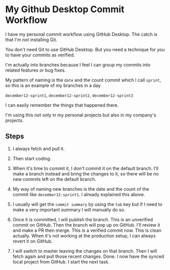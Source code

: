 # My Github Desktop Commit Workflow
I have my personal commit workflow using GitHub Desktop.
The catch is that I'm not installing Git. 

You don't need Git to use GitHub Desktop.
But you need a technique for you to have your commits as
verified.

I'm actually into branches because I feel
I can group my commits into related features 
or bug fixes.

My pattern of naming is the `date` and 
the count commit which I call `sprint`, so
this is an example of my branches in a day

`december12-sprint1`, `december12-sprint2`, 
`december12-sprint3`

I can easily remember the things that happened 
there.

I'm using this not only in my personal projects
but also in my company's projects.

## Steps
1. I always fetch and pull it.

2. Then start coding.

3. When it's time to commit it, I don't
commit it on the default branch.
I'll make a branch instead and bring the 
changes to it, so there will be no 
new commits left on the default branch.

4. My way of naming new branches is 
the date and the count of the commit
like `december12-sprint1`.
I already explained this above.

5. I usually will get the `commit summary` by 
using the `tab` key but if I need to make 
a very important summary I will manually do so.

6. Once it is committed, I will publish the branch.
This is an unverified commit on GitHub.
Then the branch will pop up on GitHub. I'll review 
it and make a PR then merge. This is a verified
commit now. This is clean actually. When it's not 
working at the production setup, I can always
revert it on GitHub.

7. I will switch to master leaving the changes on that
branch. Then I will fetch again and pull those recent
changes. Done. I now have the synced local project
from GitHub. I start the next task.
